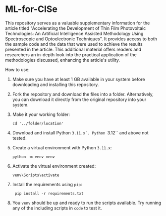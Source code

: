 # ML-for-CISe
This repository serves as a valuable supplementary information for the article titled "Accelerating the Development of Thin Film Photovoltaic Technologies: An Artificial Intelligence Assisted Methodology Using Spectroscopic and Optoelectronic Techniques". It provides access to both the sample code and the data that were used to achieve the results presented in the article. This additional material offers readers and researchers an in-depth look into the practical application of the methodologies discussed, enhancing the article's utility.

How to use:
1. Make sure you have at least 1 GB available in your system before downloading and installing this repository.

2. Fork the repository and download the files into a folder. Alternatively, you can download it directly from the original repository into your system.

3. Make it your working folder:
   
       cd '../folder/location'

4. Download and install Python ``3.11.x`. Python ``3.12`` and above not tested.

5. Create a virtual environment with Python ``3.11.x``:
   
       python -m venv venv
   
6. Activate the virtual environment created:
   
       venv\Scripts\activate
   
7. Install the requirements using ``pip``:

        pip install -r requirements.txt

8. You ``venv`` should be up and ready to run the scripts available. Try running any of the including scripts in ``code`` to test it.
